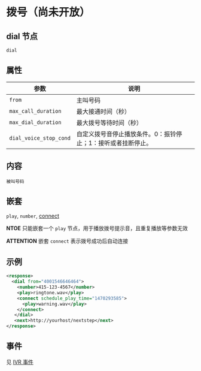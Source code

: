 # 拨号（尚未开放）

## dial 节点

```
dial
```

## 属性

| 参数                  | 说明                                      |
| --------------------- |  ---------------------------------------- |
| `from`                | 主叫号码                          |
| `max_call_duration`   | 最大接通时间（秒）                 |
| `max_dial_duration`   | 最大拨号等待时间（秒）                         |
| `dial_voice_stop_cond`| 自定义拨号音停止播放条件。0：振铃停止；1：接听或者挂断停止。 |  

## 内容
    被叫号码

## 嵌套

`play`, `number`, [connect](connect.md)

**NTOE** 只能嵌套一个 `play` 节点，用于播放拨号提示音，且重复播放等参数无效

**ATTENTION** 嵌套 `connect` 表示拨号成功后自动连接

## 示例

```xml
<response>
  <dial from="4001546646464">
    <number>415-123-4567</number>
    <play>ringtone.wav</play>
    <connect schedule_play_time="1470293585">
      <play>warning.wav</play>
    </connect>
   </dial>
   <next>http://yourhost/nextstep</next>
</response>
```

## 事件

见 [IVR 事件](../evt/ivr/index.md)

